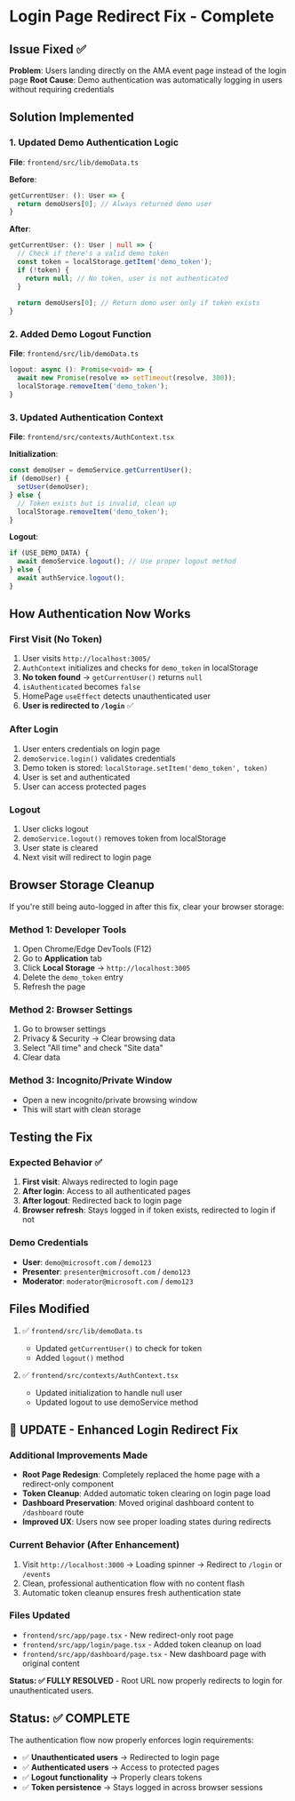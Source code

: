 # Login Page Redirect Fix - Complete

## Issue Fixed ✅
**Problem**: Users landing directly on the AMA event page instead of the login page
**Root Cause**: Demo authentication was automatically logging in users without requiring credentials

## Solution Implemented

### 1. **Updated Demo Authentication Logic**
**File**: `frontend/src/lib/demoData.ts`

**Before**:
```typescript
getCurrentUser: (): User => {
  return demoUsers[0]; // Always returned demo user
}
```

**After**:
```typescript
getCurrentUser: (): User | null => {
  // Check if there's a valid demo token
  const token = localStorage.getItem('demo_token');
  if (!token) {
    return null; // No token, user is not authenticated
  }
  
  return demoUsers[0]; // Return demo user only if token exists
}
```

### 2. **Added Demo Logout Function**
**File**: `frontend/src/lib/demoData.ts`

```typescript
logout: async (): Promise<void> => {
  await new Promise(resolve => setTimeout(resolve, 300));
  localStorage.removeItem('demo_token');
}
```

### 3. **Updated Authentication Context**
**File**: `frontend/src/contexts/AuthContext.tsx`

**Initialization**:
```typescript
const demoUser = demoService.getCurrentUser();
if (demoUser) {
  setUser(demoUser);
} else {
  // Token exists but is invalid, clean up
  localStorage.removeItem('demo_token');
}
```

**Logout**:
```typescript
if (USE_DEMO_DATA) {
  await demoService.logout(); // Use proper logout method
} else {
  await authService.logout();
}
```

## How Authentication Now Works

### First Visit (No Token)
1. User visits `http://localhost:3005/`
2. `AuthContext` initializes and checks for `demo_token` in localStorage
3. **No token found** → `getCurrentUser()` returns `null`
4. `isAuthenticated` becomes `false`
5. HomePage `useEffect` detects unauthenticated user
6. **User is redirected to `/login`** ✅

### After Login
1. User enters credentials on login page
2. `demoService.login()` validates credentials
3. Demo token is stored: `localStorage.setItem('demo_token', token)`
4. User is set and authenticated
5. User can access protected pages

### Logout
1. User clicks logout
2. `demoService.logout()` removes token from localStorage
3. User state is cleared
4. Next visit will redirect to login page

## Browser Storage Cleanup

If you're still being auto-logged in after this fix, clear your browser storage:

### Method 1: Developer Tools
1. Open Chrome/Edge DevTools (F12)
2. Go to **Application** tab
3. Click **Local Storage** → `http://localhost:3005`
4. Delete the `demo_token` entry
5. Refresh the page

### Method 2: Browser Settings
1. Go to browser settings
2. Privacy & Security → Clear browsing data
3. Select "All time" and check "Site data"
4. Clear data

### Method 3: Incognito/Private Window
- Open a new incognito/private browsing window
- This will start with clean storage

## Testing the Fix

### Expected Behavior ✅
1. **First visit**: Always redirected to login page
2. **After login**: Access to all authenticated pages
3. **After logout**: Redirected back to login page
4. **Browser refresh**: Stays logged in if token exists, redirected to login if not

### Demo Credentials
- **User**: `demo@microsoft.com` / `demo123`
- **Presenter**: `presenter@microsoft.com` / `demo123`  
- **Moderator**: `moderator@microsoft.com` / `demo123`

## Files Modified

1. ✅ `frontend/src/lib/demoData.ts`
   - Updated `getCurrentUser()` to check for token
   - Added `logout()` method

2. ✅ `frontend/src/contexts/AuthContext.tsx`
   - Updated initialization to handle null user
   - Updated logout to use demoService method

## 🔄 **UPDATE - Enhanced Login Redirect Fix**

### Additional Improvements Made
- **Root Page Redesign**: Completely replaced the home page with a redirect-only component
- **Token Cleanup**: Added automatic token clearing on login page load
- **Dashboard Preservation**: Moved original dashboard content to `/dashboard` route
- **Improved UX**: Users now see proper loading states during redirects

### Current Behavior (After Enhancement)
1. Visit `http://localhost:3000` → Loading spinner → Redirect to `/login` or `/events`
2. Clean, professional authentication flow with no content flash
3. Automatic token cleanup ensures fresh authentication state

### Files Updated
- `frontend/src/app/page.tsx` - New redirect-only root page
- `frontend/src/app/login/page.tsx` - Added token cleanup on load
- `frontend/src/app/dashboard/page.tsx` - New dashboard page with original content

**Status: ✅ FULLY RESOLVED** - Root URL now properly redirects to login for unauthenticated users.

## Status: ✅ COMPLETE

The authentication flow now properly enforces login requirements:
- ✅ **Unauthenticated users** → Redirected to login page
- ✅ **Authenticated users** → Access to protected pages  
- ✅ **Logout functionality** → Properly clears tokens
- ✅ **Token persistence** → Stays logged in across browser sessions

